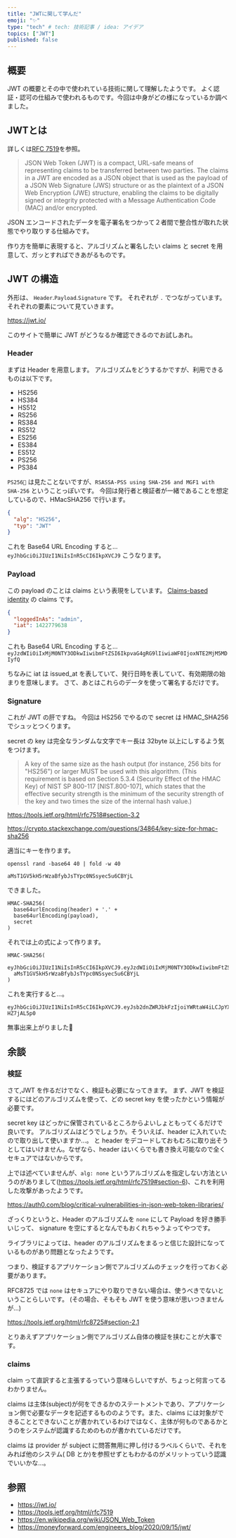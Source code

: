 ```yaml
---
title: "JWTに関して学んだ"
emoji: "✨"
type: "tech" # tech: 技術記事 / idea: アイデア
topics: ["JWT"]
published: false
---
```


## 概要

JWT の概要とその中で使われている技術に関して理解したようです。
よく認証・認可の仕組みで使われるものです。今回は中身がどの様になっているか調べました。

## JWTとは

詳しくは[RFC 7519](https://tools.ietf.org/html/rfc7519)を参照。

> JSON Web Token (JWT) is a compact, URL-safe means of representing
  claims to be transferred between two parties.  The claims in a JWT
  are encoded as a JSON object that is used as the payload of a JSON
  Web Signature (JWS) structure or as the plaintext of a JSON Web
  Encryption (JWE) structure, enabling the claims to be digitally
  signed or integrity protected with a Message Authentication Code
   (MAC) and/or encrypted.

JSON エンコードされたデータを電子署名をつかって２者間で整合性が取れた状態でやり取りする仕組みです。

作り方を簡単に表現すると、アルゴリズムと署名したい claims と secret を用意して、ガッとすればできあがるものです。

## JWT の構造

外形は、 `Header`.`Payload`.`Signature` です。
それぞれが `.` でつながっています。
それぞれの要素について見ていきます。

<https://jwt.io/>

このサイトで簡単に JWT がどうなるか確認できるのでお試しあれ。

### Header

まずは Header を用意します。
アルゴリズムをどうするかですが、利用できるものは以下です。

* HS256
* HS384
* HS512
* RS256
* RS384
* RS512
* ES256
* ES384
* ES512
* PS256
* PS384

`PS256` は見たことないですが、`RSASSA-PSS using SHA-256 and MGF1 with SHA-256` ということっぽいです。
今回は発行者と検証者が一緒であることを想定しているので、HMacSHA256 で行います。

```json
{
  "alg": "HS256",
  "typ": "JWT"
}
```

これを Base64 URL Encoding すると...
`eyJhbGciOiJIUzI1NiIsInR5cCI6IkpXVCJ9`
こうなります。

### Payload

この payload のことは claims という表現をしています。
[Claims-based identity](https://en.wikipedia.org/wiki/Claims-based_identity) の claims です。

```json
{
  "loggedInAs": "admin",
  "iat": 1422779638
}
```

これも Base64 URL Encoding すると...
`eyJzdWIiOiIxMjM0NTY3ODkwIiwibmFtZSI6IkpvaG4gRG9lIiwiaWF0IjoxNTE2MjM5MDIyfQ`

ちなみに iat は issued_at を表していて、発行日時を表していて、有効期限の始まりを意味します。
さて、あとはこれらのデータを使って署名するだけです。

### Signature

これが JWT の肝ですね。
今回は HS256 でやるので secret は HMAC_SHA256 でシュッとつくります。


secret の key は完全なランダムな文字でキー長は 32byte 以上にしするよう気をつけます。

> A key of the same size as the hash output (for instance, 256 bits for
  "HS256") or larger MUST be used with this algorithm.  (This
  requirement is based on Section 5.3.4 (Security Effect of the HMAC
  Key) of NIST SP 800-117 [NIST.800-107], which states that the
  effective security strength is the minimum of the security strength
  of the key and two times the size of the internal hash value.)


<https://tools.ietf.org/html/rfc7518#section-3.2>

<https://crypto.stackexchange.com/questions/34864/key-size-for-hmac-sha256>

適当にキーを作ります。

`openssl rand -base64 40 | fold -w 40`

`aMsT1GV5kH5rWzaBfybJsTYpc0NSsyec5u6CBYjL`

できました。

```plain
HMAC-SHA256(
  base64urlEncoding(header) + '.' +
  base64urlEncoding(payload),
  secret
)
```

それでは上の式によって作ります。

```plain
HMAC-SHA256(
  eyJhbGciOiJIUzI1NiIsInR5cCI6IkpXVCJ9.eyJzdWIiOiIxMjM0NTY3ODkwIiwibmFtZSI6IkpvaG4gRG9lIiwiaWF0IjoxNTE2MjM5MDIyfQ,
  aMsT1GV5kH5rWzaBfybJsTYpc0NSsyec5u6CBYjL
)
```

これを実行すると...。

```plain
eyJhbGciOiJIUzI1NiIsInR5cCI6IkpXVCJ9.eyJsb2dnZWRJbkFzIjoiYWRtaW4iLCJpYXQiOjE0MjI3Nzk2Mzh9.JQm7WDaqsDZnnvOJerRwpf9d8FFyevGK5-HZ7jAL5p0
```

無事出来上がりました:tada:

## 余談

### 検証

さて,JWT を作るだけでなく、検証も必要になってきます。
まず、JWT を検証するにはどのアルゴリズムを使って、どの secret key を使ったかという情報が必要です。

secret key はどっかに保管されているところからよいしょともってくるだけで良いです。
アルゴリズムはどうでしょうか。そういえば、header に入れていたので取り出して使いますか...。
と header をデコードしておもむろに取り出そうとしてはいけません。なぜなら、header はいくらでも書き換え可能なので全くセキュアではないからです。

上では述べていませんが、`alg: none` というアルゴリズムを指定しない方法というのがありまして(<https://tools.ietf.org/html/rfc7519#section-6>)、これを利用した攻撃があったようです。

<https://auth0.com/blog/critical-vulnerabilities-in-json-web-token-libraries/>

ざっくりというと、Header のアルゴリズムを `none` にして Payload を好き勝手いじって、 signature を空にするとなんでもおくれちゃうよってやつです。

ライブラリによっては、header のアルゴリズムをまるっと信じた設計になっているものがあり問題となったようです。

つまり、検証するアプリケーション側でアルゴリズムのチェックを行っておく必要があります。

RFC8725 では `none` はセキュアにやり取りできない場合は、使うべきでないということらしいです。
(その場合、そもそも JWT を使う意味が思いつきませんが...)

<https://tools.ietf.org/html/rfc8725#section-2.1>

とりあえずアプリケーション側でアルゴリズム自体の検証を挟むことが大事です。

### claims

claim って直訳すると主張するっていう意味らしいですが、ちょっと何言ってるわかりません。

claims は主体(subject)が何をできるかのステートメントであり、アプリケーション側で必要なデータを記述するもののようです。また、claims には対象ができることとできないことが書かれているわけではなく、主体が何ものであるかとうのをシステムが認識するためのものが書かれているだけです。

claims は provider が subject に問答無用に押し付けるラベルくらいで、それをみれば他のシステム( DB とか)を参照せずともわかるのがメリットっていう認識でいいかな...。


## 参照

* <https://jwt.io/>
* <https://tools.ietf.org/html/rfc7519>
* <https://en.wikipedia.org/wiki/JSON_Web_Token>
* <https://moneyforward.com/engineers_blog/2020/09/15/jwt/>
